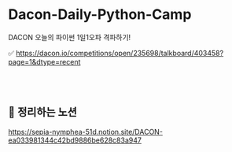 # Dacon-Daily-Python-Camp
DACON 오늘의 파이썬 1일1오파 격파하기!

✅ https://dacon.io/competitions/open/235698/talkboard/403458?page=1&dtype=recent


<br><br>

## 📒 정리하는 노션
https://sepia-nymphea-51d.notion.site/DACON-ea033981344c42bd9886be628c83a947
